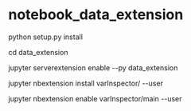 # notebook_data_extension
python setup.py install

cd data_extension

jupyter serverextension enable --py data_extension

jupyter nbextension install varInspector/ --user

jupyter nbextension enable varInspector/main --user